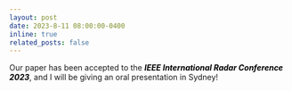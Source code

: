 ```yaml
---
layout: post
date: 2023-8-11 08:00:00-0400
inline: true
related_posts: false
---
```


Our paper has been accepted to the <span style="color: black; font-weight: bold; font-style: italic">IEEE International Radar Conference 2023</span>, and I will be giving an oral presentation in Sydney!
